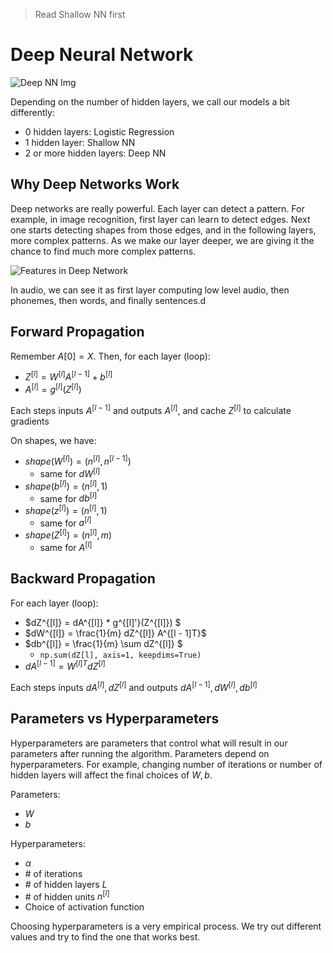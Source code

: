 > Read Shallow NN first

# Deep Neural Network

![Deep NN Img](https://s7280.pcdn.co/wp-content/uploads/2020/07/Two-or-more-hidden-layers-comprise-a-Deep-Neural-Network.png)

Depending on the number of hidden layers, we call our models a bit differently:
- 0 hidden layers: Logistic Regression
- 1 hidden layer: Shallow NN
- 2 or more hidden layers: Deep NN

## Why Deep Networks Work

Deep networks are really powerful. Each layer can detect a pattern. For example, in image recognition, first layer can learn to detect edges. Next one starts detecting shapes from those edges, and in the following layers, more complex patterns. As we make our layer deeper, we are giving it the chance to find much more complex patterns.

![Features in Deep Network](https://static.packt-cdn.com/products/9781787124769/graphics/B05883_01_14-2.jpg)

In audio, we can see it as first layer computing low level audio, then phonemes, then words, and finally sentences.d 

## Forward Propagation

Remember $A[0] = X$. Then, for each layer (loop):

- $Z^{[l]} = W^{[l]} A^{[l - 1]} + b^{[l]}$
- $A^{[l]} = g^{[l]}(Z^{[l]})$

Each steps inputs $A^{[l - 1]}$ and outputs $A^{[l]}$, and cache $Z^{[l]}$ to calculate gradients

On shapes, we have:

- $shape(W^{[l]}) = (n^{[l]}, n^{[l - 1]})$
  - same for $dW^{[l]}$
- $shape(b^{[l]}) = (n^{[l]}, 1)$
  - same for $db^{[l]}$
- $shape(z^{[l]}) = (n^{[l]}, 1)$
  - same for $a^{[l]}$
- $shape(Z^{[l]}) = (n^{[l]}, m)$
  - same for $A^{[l]}$

## Backward Propagation

For each layer (loop):

- $dZ^{[l]} = dA^{[l]} * g^{[l]'}(Z^{[l]}) $ 
- $dW^{[l]} = \frac{1}{m} dZ^{[l]} A^{[l - 1]T}$
- $db^{[l]} = \frac{1}{m} \sum dZ^{[l]} $
  - `np.sum(dZ[l], axis=1, keepdims=True)`
- $dA^{[l - 1]} = W^{[l]T} dZ^{[l]}$

Each steps inputs $dA^{[l]}, dZ^{[l]}$ and outputs $dA^{[l - 1]}, dW^{[l]}, db^{[l]}$ 

## Parameters vs Hyperparameters

Hyperparameters are parameters that control what will result in our parameters after running the algorithm. Parameters depend on hyperparameters. For example, changing number of iterations or number of hidden layers will affect the final choices of $W, b$.

Parameters:
- $W$
- $b$

Hyperparameters: 
- $\alpha$
- \# of iterations
- \# of hidden layers $L$
- \# of hidden units $n^{[l]}$
- Choice of activation function

Choosing hyperparameters is a very empirical process. We try out different values and try to find the one that works best.
